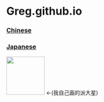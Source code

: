 # Greg.github.io

### [Chinese][1]  
### [Japanese][2]

[1]: https://greg-qin.github.io/html/CN/HOME.html
[2]: https://greg-qin.github.io/html/JP/tk1.html

<img src="https://greg-qin.github.io/image/draw.jpeg" width="100px"> <-(我自己画的派大星)

